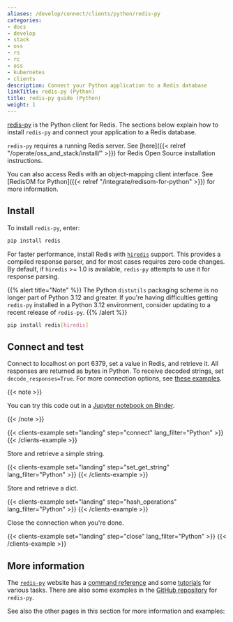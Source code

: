 ```yaml
---
aliases: /develop/connect/clients/python/redis-py
categories:
- docs
- develop
- stack
- oss
- rs
- rc
- oss
- kubernetes
- clients
description: Connect your Python application to a Redis database
linkTitle: redis-py (Python)
title: redis-py guide (Python)
weight: 1
---
```


[redis-py](https://github.com/redis/redis-py) is the Python client for Redis. 
The sections below explain how to install `redis-py` and connect your application
to a Redis database.

`redis-py` requires a running Redis server. See [here]({{< relref "/operate/oss_and_stack/install/" >}}) for Redis Open Source installation instructions.

You can also access Redis with an object-mapping client interface. See
[RedisOM for Python]({{< relref "/integrate/redisom-for-python" >}})
for more information.

## Install

To install `redis-py`, enter:

```bash
pip install redis
```

For faster performance, install Redis with [`hiredis`](https://github.com/redis/hiredis) support. This provides a compiled response parser, and for most cases requires zero code changes. By default, if `hiredis` >= 1.0 is available, `redis-py` attempts to use it for response parsing.

{{% alert title="Note" %}}
The Python `distutils` packaging scheme is no longer part of Python 3.12 and greater. If you're having difficulties getting `redis-py` installed in a Python 3.12 environment, consider updating to a recent release of `redis-py`.
{{% /alert %}}

```bash
pip install redis[hiredis]
```

## Connect and test

Connect to localhost on port 6379, set a value in Redis, and retrieve it. All responses are returned as bytes in Python. To receive decoded strings, set `decode_responses=True`. For more connection options, see [these examples](https://redis.readthedocs.io/en/stable/examples.html).

{{< note >}}

You can try this code out in a [Jupyter notebook on Binder](https://redis.io/binder/v2/gh/redis/binder-launchers/6bbed3da294e8de5a8c2ad99abf883731a50d4dd?urlpath=%2Fdoc%2Ftree%2Fdemo.ipynb).

{{< /note >}}

{{< clients-example set="landing" step="connect" lang_filter="Python" >}}
{{< /clients-example >}}

Store and retrieve a simple string.

{{< clients-example set="landing" step="set_get_string" lang_filter="Python" >}}
{{< /clients-example >}}

Store and retrieve a dict.

{{< clients-example set="landing" step="hash_operations" lang_filter="Python" >}}
{{< /clients-example >}}

Close the connection when you're done.

{{< clients-example set="landing" step="close" lang_filter="Python" >}}
{{< /clients-example >}}

## More information

The [`redis-py`](https://redis.readthedocs.io/en/stable/index.html) website
has a [command reference](https://redis.readthedocs.io/en/stable/commands.html)
and some [tutorials](https://redis.readthedocs.io/en/stable/examples.html) for
various tasks. There are also some examples in the
[GitHub repository](https://github.com/redis/redis-py) for `redis-py`.
 
See also the other pages in this section for more information and examples: